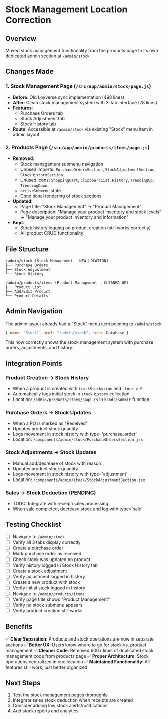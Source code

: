 # Stock Management Location Correction

## Overview

Moved stock management functionality from the products page to its own dedicated admin section at `/admin/stock`.

## Changes Made

### 1. Stock Management Page (`/src/app/admin/stock/page.js`)

- **Before**: Old Loyverse sync implementation (498 lines)
- **After**: Clean stock management system with 3-tab interface (78 lines)
- **Features**:
  - Purchase Orders tab
  - Stock Adjustment tab
  - Stock History tab
- **Route**: Accessible at `/admin/stock` via existing "Stock" menu item in admin layout

### 2. Products Page (`/src/app/admin/products/items/page.js`)

- **Removed**:
  - Stock management submenu navigation
  - Unused imports: `PurchaseOrdersSection`, `StockAdjustmentSection`, `StockHistorySection`
  - Unused icons: `ShoppingCart`, `ClipboardList`, `History`, `TrendingUp`, `TrendingDown`
  - `activeSubmenu` state
  - Conditional rendering of stock sections
- **Updated**:
  - Page title: "Stock Management" → "Product Management"
  - Page description: "Manage your product inventory and stock levels" → "Manage your product inventory and information"
- **Kept**:
  - Stock history logging on product creation (still works correctly)
  - All product CRUD functionality

## File Structure

```
/admin/stock (Stock Management - NEW LOCATION)
├── Purchase Orders
├── Stock Adjustment
└── Stock History

/admin/products/items (Product Management - CLEANED UP)
├── Product List
├── Add/Edit Product
└── Product Details
```

## Admin Navigation

The admin layout already had a "Stock" menu item pointing to `/admin/stock`:

```javascript
{ name: "Stock", href: "/admin/stock", icon: Database }
```

This now correctly shows the stock management system with purchase orders, adjustments, and history.

## Integration Points

### Product Creation → Stock History

- When a product is created with `trackStock=true` and `stock > 0`
- Automatically logs initial stock in `stockHistory` collection
- Location: `/admin/products/items/page.js` in `handleSubmit` function

### Purchase Orders → Stock Updates

- When a PO is marked as "Received"
- Updates product stock quantity
- Logs movement in stock history with type='purchase_order'
- Location: `/components/admin/stock/PurchaseOrdersSection.jsx`

### Stock Adjustments → Stock Updates

- Manual add/decrease of stock with reason
- Updates product stock quantity
- Logs movement in stock history with type='adjustment'
- Location: `/components/admin/stock/StockAdjustmentSection.jsx`

### Sales → Stock Deduction (PENDING)

- TODO: Integrate with receipt/sales processing
- When sale completed, decrease stock and log with type='sale'

## Testing Checklist

- [ ] Navigate to `/admin/stock`
- [ ] Verify all 3 tabs display correctly
- [ ] Create a purchase order
- [ ] Mark purchase order as received
- [ ] Check stock was updated on product
- [ ] Verify history logged in Stock History tab
- [ ] Create a stock adjustment
- [ ] Verify adjustment logged in history
- [ ] Create a new product with stock
- [ ] Verify initial stock logged in history
- [ ] Navigate to `/admin/products/items`
- [ ] Verify page title shows "Product Management"
- [ ] Verify no stock submenu appears
- [ ] Verify product creation still works

## Benefits

✅ **Clear Separation**: Products and stock operations are now in separate sections
✅ **Better UX**: Users know where to go for stock vs. product management
✅ **Cleaner Code**: Removed 600+ lines of duplicated stock management code from products page
✅ **Proper Architecture**: Stock operations centralized in one location
✅ **Maintained Functionality**: All features still work, just better organized

## Next Steps

1. Test the stock management pages thoroughly
2. Integrate sales stock deduction when receipts are created
3. Consider adding low stock alerts/notifications
4. Add stock reports and analytics
